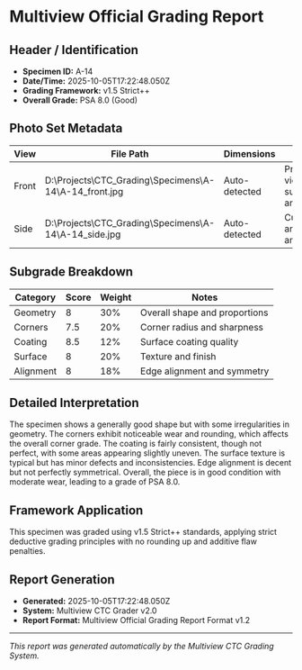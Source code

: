 # Multiview Official Grading Report

## Header / Identification
- **Specimen ID:** A-14
- **Date/Time:** 2025-10-05T17:22:48.050Z
- **Grading Framework:** v1.5 Strict++
- **Overall Grade:** PSA 8.0 (Good)

## Photo Set Metadata
| View | File Path | Dimensions | Notes |
|------|-----------|------------|-------|
| Front | D:\Projects\CTC_Grading\Specimens\A-14\A-14_front.jpg | Auto-detected | Primary view for surface analysis |
| Side | D:\Projects\CTC_Grading\Specimens\A-14\A-14_side.jpg | Auto-detected | Curvature and edge analysis |

## Subgrade Breakdown
| Category | Score | Weight | Notes |
|----------|-------|--------|-------|
| Geometry | 8 | 30% | Overall shape and proportions |
| Corners | 7.5 | 20% | Corner radius and sharpness |
| Coating | 8.5 | 12% | Surface coating quality |
| Surface | 8 | 20% | Texture and finish |
| Alignment | 8 | 18% | Edge alignment and symmetry |

## Detailed Interpretation
The specimen shows a generally good shape but with some irregularities in geometry. The corners exhibit noticeable wear and rounding, which affects the overall corner grade. The coating is fairly consistent, though not perfect, with some areas appearing slightly uneven. The surface texture is typical but has minor defects and inconsistencies. Edge alignment is decent but not perfectly symmetrical. Overall, the piece is in good condition with moderate wear, leading to a grade of PSA 8.0.

## Framework Application
This specimen was graded using v1.5 Strict++ standards, applying strict deductive grading principles with no rounding up and additive flaw penalties.

## Report Generation
- **Generated:** 2025-10-05T17:22:48.050Z
- **System:** Multiview CTC Grader v2.0
- **Report Format:** Multiview Official Grading Report Format v1.2

---
*This report was generated automatically by the Multiview CTC Grading System.*
